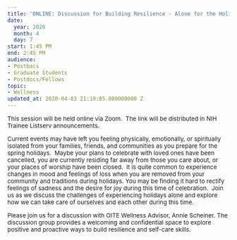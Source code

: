 ```yaml
---
title: 'ONLINE: Discussion for Building Resilience - Alone for the Holidays'
date:
  year: 2020
  month: 4
  day: 7
start: 1:45 PM
end: 2:45 PM
audience:
- Postbacs
- Graduate Students
- Postdocs/Fellows
topic:
- Wellness
updated_at: 2020-04-03 21:19:05.000000000 Z
---
```

<span style="font-size: 10pt;">This session will be held online via
Zoom.  The link will be distributed in NIH Trainee Listserv
announcements.</span>

<span style="font-size: 10pt;">Current events may have left you feeling
physically, emotionally, or spiritually isolated from your families,
friends, and communities as you prepare for the spring holidays.  Maybe
your plans to celebrate with loved ones have been cancelled, you are
currently residing far away from those you care about, or your places of
worship have been closed.  It is quite common to experience changes in
mood and feelings of loss when you are removed from your community and
traditions during holidays. You may be finding it hard to rectify
feelings of sadness and the desire for joy during this time of
celebration.  Join us as we discuss the challenges of experiencing
holidays alone and explore how we can take care of ourselves and each
other during this time. </span>

<span style="font-size: 10pt;">Please join us for a discussion with OITE
Wellness Advisor, Annie Scheiner. The discussion group provides a
welcoming and confidential space to explore positive and proactive ways
to build resilience and self-care skills.</span>
